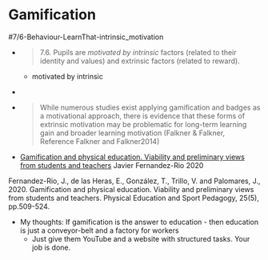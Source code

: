 Gamification
============

 #7/6-Behaviour-LearnThat-intrinsic_motivation
* > 7.6. Pupils are *motivated by intrinsic* factors (related to their identity and values) and extrinsic factors (related to reward).
    * motivated by intrinsic

* [](https://www.cambridge.org/core/books/cambridge-handbook-of-computing-education-research/pedagogic-approaches/6B64002A4E73841A01F32EB1C17E7DE6)
* > While numerous studies exist applying gamification and badges as a motivational approach, there is evidence that these forms of extrinsic motivation may be problematic for long-term learning gain and broader learning motivation (Falkner & Falkner, Reference Falkner and Falkner2014)

* [Gamification and physical education. Viability and preliminary views from students and teachers](https://www.tandfonline.com/doi/abs/10.1080/17408989.2020.1743253) Javier Fernandez-Rio 2020

Fernandez-Rio, J., de las Heras, E., González, T., Trillo, V. and Palomares, J., 2020. Gamification and physical education. Viability and preliminary views from students and teachers. Physical Education and Sport Pedagogy, 25(5), pp.509-524.

* My thoughts: If gamification is the answer to education - then education is just a conveyor-belt and a factory for workers
    * Just give them YouTube and a website with structured tasks. Your job is done.
